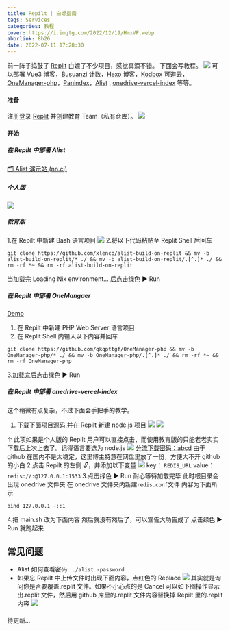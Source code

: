 ```yaml
---
title: Repilt | 白嫖指南
tags: Services
categories: 教程
cover: https://i.imgtg.com/2022/12/19/HmxVF.webp
abbrlink: 8b26
date: 2022-07-11 17:28:30
---
```


前一阵子捣鼓了 [Replit](https://replit.com/)
白嫖了不少项目，感觉真滴不错。
下面会写教程。
![](https://ik.imagekit.io/nicexl/text/26604.webp#crop=0&crop=0&crop=1&crop=1&id=Aan9r&originHeight=1670&originWidth=1356&originalType=binary&ratio=1&rotation=0&showTitle=false&status=done&style=none&title=)
可以部署 Vue3 博客，[Busuanzi](http://busuanzi.ibruce.info/) 计数，[Hexo](https://hexo.io/) 博客，[Kodbox](https://kodcloud.com/) 可道云，[OneManager-php](https://github.com/qkqpttgf/OneManager-php)，[Panindex](https://libsgh.github.io/PanIndex)，[Alist](https://alist-doc.nn.ci/) , [onedrive-vercel-index](https://github.com/spencerwooo/onedrive-vercel-index) 等等。

#### 准备

注册登录 [Replit](https://replit.com/) 并创建教育 Team（私有仓库）。
![](https://ik.imagekit.io/nicexl/text/replit.com.jpeg?ik-sdk-version=javascript-1.4.3&updatedAt=1657535838371#crop=0&crop=0&crop=1&crop=1&id=Ey1jR&originHeight=340&originWidth=1234&originalType=binary&ratio=1&rotation=0&showTitle=false&status=done&style=none&title=)

#### 开始

##### 在 Repilt 中部署 Alist

[🗂️ Alist 演示站 (nn.ci)](https://alist.nn.ci/)

##### 个人版

[](https://replit.com/github/xlenco/alist-build-on-replit)![](https://replit.com/github/xlenco/alist-build-on-replit)

##### 教育版

1.在 Repilt 中新建 Bash 语言项目
![](https://ik.imagekit.io/nicexl/text/343779.webp?ik-sdk-version=javascript-1.4.3&updatedAt=1657536161860#crop=0&crop=0&crop=1&crop=1&id=YPc5r&originHeight=728&originWidth=1367&originalType=binary&ratio=1&rotation=0&showTitle=false&status=done&style=none&title=) 2.将以下代码粘贴至 Replit Shell 后回车

```
git clone https://github.com/xlenco/alist-build-on-replit && mv -b alist-build-on-replit/* ./ && mv -b alist-build-on-replit/.[^.]* ./ && rm -rf *~ && rm -rf alist-build-on-replit
```

当加载完 Loading Nix environment... 后点击绿色 ▶ Run

##### 在 Repilt 中部署 OneMangaer

[Demo ](https://onemanager.qkqpttgf.repl.co/)

1. 在 Repilt 中新建 PHP Web Server 语言项目
2. 在 Replit Shell 内输入以下内容并回车

`git clone https://github.com/qkqpttgf/OneManager-php && mv -b OneManager-php/* ./ && mv -b OneManager-php/.[^.]* ./ && rm -rf *~ && rm -rf OneManager-php`

3.加载完后点击绿色 ▶ Run

##### 在 Repilt 中部署 onedrive-vercel-index

这个稍微有点复杂，不过下面会手把手的教学。

1. 下载下面项目源码,并在 Repilt 新建 node.js 项目
   ![](https://i.imgtg.com/2022/07/14/eEeAa.jpg#crop=0&crop=0&crop=1&crop=1&id=Osyxf&originHeight=657&originWidth=1086&originalType=binary&ratio=1&rotation=0&showTitle=false&status=done&style=none&title=)
   [](https://repl.it/github/xlenco/onedrive-vercel-index-replit)![](https://repl.it/badge/github/xlenco/onedrive-vercel-index-replit#crop=0&crop=0&crop=1&crop=1&id=VD1fo&originHeight=36&originWidth=130&originalType=binary&ratio=1&rotation=0&showTitle=false&status=done&style=none&title=)

↑ 此项如果是个人版的 Repilt 用户可以直接点击，而使用教育版的只能老老实实下载后上次上去了。记得语言要选为 node.js
![](https://i.imgtg.com/2022/07/14/eErQS.jpg#crop=0&crop=0&crop=1&crop=1&id=WvT1n&originHeight=623&originWidth=1365&originalType=binary&ratio=1&rotation=0&showTitle=false&status=done&style=none&title=)
[分流下载密码：abcd](https://url66.ctfile.com/f/30717266-614561272-1d7d9a?p=abcd)
由于 github 在国内不是太稳定，这里博主特意在网盘里放了一份，方便大不开 github 的小白 2.点击 Repilt 的左侧 🔓，并添加以下变量
![](https://i.imgtg.com/2022/07/14/eEACN.jpg#crop=0&crop=0&crop=1&crop=1&id=XRnTv&originHeight=594&originWidth=1365&originalType=binary&ratio=1&rotation=0&showTitle=false&status=done&style=none&title=)
key：
`REDIS_URL`
value：
`redis://:@127.0.0.1:1533` 3.点击绿色 ▶ Run
耐心等待加载完毕
此时根目录会出现 onedrive 文件夹
在 onedrive 文件夹内新建`redis.conf`文件
内容为下面所示

```
bind 127.0.0.1 -::1
```

4.把 main.sh 改为下面内容
然后就没有然后了，可以宣告大功告成了
点击绿色 ▶ Run 就跑起来

## 常见问题

- Alist 如何查看密码:  `./alist -password`
- 如果忘 Repilt 中上传文件时出现下面内容，点红色的 Replace
  ![](https://i.imgtg.com/2022/07/14/eEZiC.jpg#crop=0&crop=0&crop=1&crop=1&id=ww7pL&originHeight=602&originWidth=1365&originalType=binary&ratio=1&rotation=0&showTitle=false&status=done&style=none&title=)
  其实就是询问你是否要覆盖.replit 文件。如果不小心点的是 Cancel
  可以如下图操作显示出.replit 文件，然后用 github 库里的.replit 文件内容替换掉 Repilt 里的.replit 内容
  ![](https://i.imgtg.com/2022/07/14/eEtAp.jpg#crop=0&crop=0&crop=1&crop=1&id=IAOei&originHeight=563&originWidth=1365&originalType=binary&ratio=1&rotation=0&showTitle=false&status=done&style=none&title=)

####

待更新...
